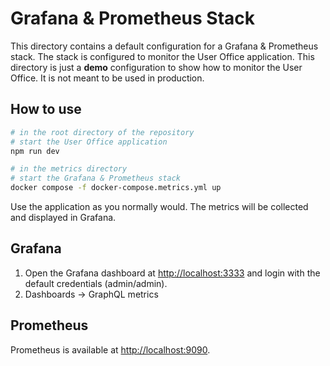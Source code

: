 # Grafana & Prometheus Stack

This directory contains a default configuration for a Grafana & Prometheus stack. The stack is configured to monitor the User Office application.
This directory is just a **demo** configuration to show how to monitor the User Office. It is not meant to be used in production.

## How to use

```bash
# in the root directory of the repository
# start the User Office application
npm run dev

# in the metrics directory
# start the Grafana & Prometheus stack
docker compose -f docker-compose.metrics.yml up
```

Use the application as you normally would. The metrics will be collected and displayed in Grafana.

## Grafana

1. Open the Grafana dashboard at [http://localhost:3333](http://localhost:3333) and login with the default credentials (admin/admin).
2. Dashboards -> GraphQL metrics

## Prometheus

Prometheus is available at [http://localhost:9090](http://localhost:9090).
